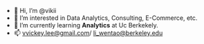 - 👋 Hi, I’m @vikii
- 👀 I’m interested in Data Analytics, Consulting, E-Commerce, etc.
- 🌱 I’m currently learning **Analytics** at Uc Berkekely.
- 📫 vvickey.lee@gmail.com/ li_wentao@berkeley.edu

<!---
ttoriaa/ttoriaa is a ✨ special ✨ repository because its `README.md` (this file) appears on your GitHub profile.
You can click the Preview link to take a look at your changes.
--->
